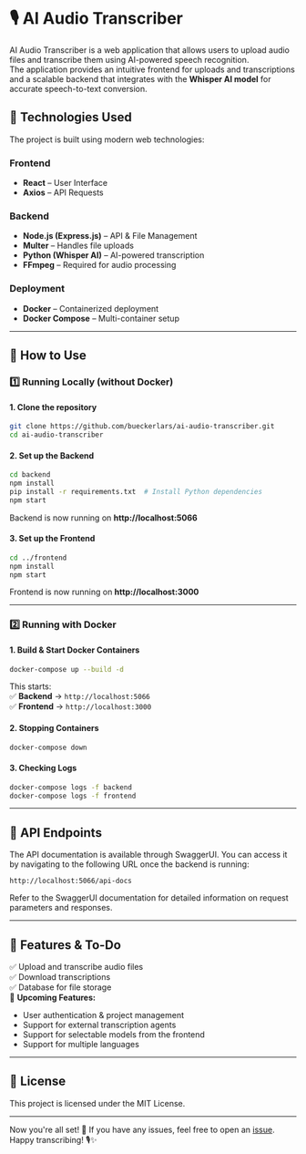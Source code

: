 # 🎙 AI Audio Transcriber

AI Audio Transcriber is a web application that allows users to upload audio files and transcribe them using AI-powered speech recognition.  
The application provides an intuitive frontend for uploads and transcriptions and a scalable backend that integrates with the **Whisper AI model** for accurate speech-to-text conversion.

## 🚀 Technologies Used
The project is built using modern web technologies:

### **Frontend**
- **React** – User Interface  
- **Axios** – API Requests  

### **Backend**
- **Node.js (Express.js)** – API & File Management  
- **Multer** – Handles file uploads  
- **Python (Whisper AI)** – AI-powered transcription  
- **FFmpeg** – Required for audio processing  

### **Deployment**
- **Docker** – Containerized deployment  
- **Docker Compose** – Multi-container setup  

---

## 🔧 How to Use

### **1️⃣ Running Locally (without Docker)**
#### **1. Clone the repository**
```bash
git clone https://github.com/bueckerlars/ai-audio-transcriber.git
cd ai-audio-transcriber
```

#### **2. Set up the Backend**
```bash
cd backend
npm install
pip install -r requirements.txt  # Install Python dependencies
npm start
```
Backend is now running on **http://localhost:5066**

#### **3. Set up the Frontend**
```bash
cd ../frontend
npm install
npm start
```
Frontend is now running on **http://localhost:3000**

---

### **2️⃣ Running with Docker**
#### **1. Build & Start Docker Containers**
```bash
docker-compose up --build -d
```
This starts:  
✅ **Backend** → `http://localhost:5066`  
✅ **Frontend** → `http://localhost:3000`  

#### **2. Stopping Containers**
```bash
docker-compose down
```

#### **3. Checking Logs**
```bash
docker-compose logs -f backend
docker-compose logs -f frontend
```

---

## 📌 API Endpoints

The API documentation is available through SwaggerUI. You can access it by navigating to the following URL once the backend is running:

```
http://localhost:5066/api-docs
```

Refer to the SwaggerUI documentation for detailed information on request parameters and responses.

---

## 📌 Features & To-Do
✅ Upload and transcribe audio files  
✅ Download transcriptions  
✅ Database for file storage  
🔄 **Upcoming Features:**  
- User authentication & project management  
- Support for external transcription agents
- Support for selectable models from the frontend
- Support for multiple languages  

---

## 📜 License
This project is licensed under the MIT License.

---

Now you're all set! 🚀 If you have any issues, feel free to open an [issue](https://github.com/bueckerlars/ai-transcriber/issues).  
Happy transcribing! 🎙✨

